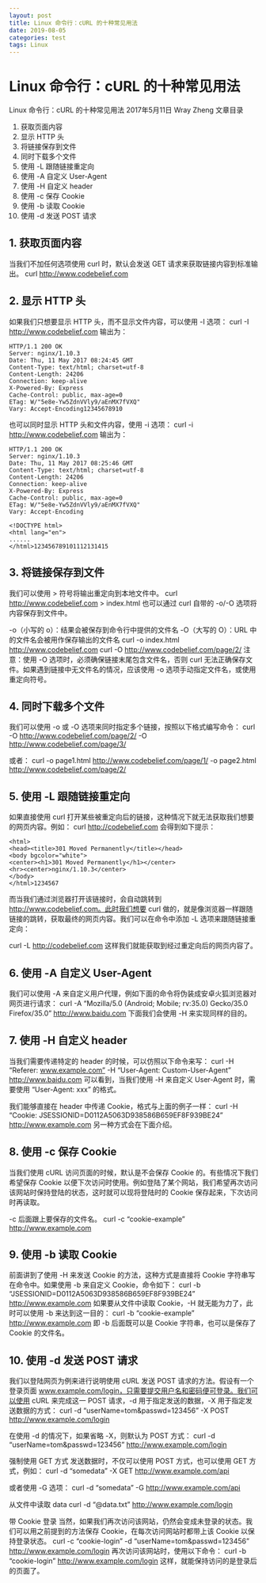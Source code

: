 ```yaml
---
layout: post
title: Linux 命令行：cURL 的十种常见用法
date: 2019-08-05
categories: test
tags: Linux
---
```


# Linux 命令行：cURL 的十种常见用法

Linux 命令行：cURL 的十种常见用法 
 2017年5月11日  Wray Zheng 
文章目录 
1. 获取页面内容 
2. 显示 HTTP 头 
3. 将链接保存到文件 
4. 同时下载多个文件 
5. 使用 -L 跟随链接重定向 
6. 使用 -A 自定义 User-Agent 
7. 使用 -H 自定义 header 
8. 使用 -c 保存 Cookie 
9. 使用 -b 读取 Cookie 
10. 使用 -d 发送 POST 请求

## 1. 获取页面内容

当我们不加任何选项使用 curl 时，默认会发送 GET 请求来获取链接内容到标准输出。 
 curl http://www.codebelief.com

## 2. 显示 HTTP 头

如果我们只想要显示 HTTP 头，而不显示文件内容，可以使用 -I 选项： 
 curl -I http://www.codebelief.com 
 输出为：

```
HTTP/1.1 200 OK
Server: nginx/1.10.3
Date: Thu, 11 May 2017 08:24:45 GMT
Content-Type: text/html; charset=utf-8
Content-Length: 24206
Connection: keep-alive
X-Powered-By: Express
Cache-Control: public, max-age=0
ETag: W/"5e8e-Yw5ZdnVVly9/aEnMX7fVXQ"
Vary: Accept-Encoding12345678910
```

也可以同时显示 HTTP 头和文件内容，使用 -i 选项： 
 curl -i http://www.codebelief.com 
 输出为：

```
HTTP/1.1 200 OK
Server: nginx/1.10.3
Date: Thu, 11 May 2017 08:25:46 GMT
Content-Type: text/html; charset=utf-8
Content-Length: 24206
Connection: keep-alive
X-Powered-By: Express
Cache-Control: public, max-age=0
ETag: W/"5e8e-Yw5ZdnVVly9/aEnMX7fVXQ"
Vary: Accept-Encoding

<!DOCTYPE html>
<html lang="en">
......
</html>123456789101112131415
```

## 3. 将链接保存到文件

我们可以使用 > 符号将输出重定向到本地文件中。 
 curl http://www.codebelief.com > index.html 
 也可以通过 curl 自带的 -o/-O 选项将内容保存到文件中。

-o（小写的 o）：结果会被保存到命令行中提供的文件名 
 -O（大写的 O）：URL 中的文件名会被用作保存输出的文件名 
 curl -o index.html http://www.codebelief.com 
 curl -O http://www.codebelief.com/page/2/ 
 注意：使用 -O 选项时，必须确保链接末尾包含文件名，否则 curl 无法正确保存文件。如果遇到链接中无文件名的情况，应该使用 -o 选项手动指定文件名，或使用重定向符号。

## 4. 同时下载多个文件

我们可以使用 -o 或 -O 选项来同时指定多个链接，按照以下格式编写命令： 
 curl -O http://www.codebelief.com/page/2/ -O http://www.codebelief.com/page/3/

或者： 
 curl -o page1.html http://www.codebelief.com/page/1/ -o page2.html http://www.codebelief.com/page/2/

## 5. 使用 -L 跟随链接重定向

如果直接使用 curl 打开某些被重定向后的链接，这种情况下就无法获取我们想要的网页内容。例如： 
 curl http://codebelief.com 
 会得到如下提示：

```
<html>
<head><title>301 Moved Permanently</title></head>
<body bgcolor="white">
<center><h1>301 Moved Permanently</h1></center>
<hr><center>nginx/1.10.3</center>
</body>
</html>1234567
```

而当我们通过浏览器打开该链接时，会自动跳转到 http://www.codebelief.com。此时我们想要 curl 做的，就是像浏览器一样跟随链接的跳转，获取最终的网页内容。我们可以在命令中添加 -L 选项来跟随链接重定向：

curl -L http://codebelief.com 
 这样我们就能获取到经过重定向后的网页内容了。

## 6. 使用 -A 自定义 User-Agent

我们可以使用 -A 来自定义用户代理，例如下面的命令将伪装成安卓火狐浏览器对网页进行请求： 
 curl -A “Mozilla/5.0 (Android; Mobile; rv:35.0) Gecko/35.0 Firefox/35.0” http://www.baidu.com 
 下面我们会使用 -H 来实现同样的目的。

## 7. 使用 -H 自定义 header

当我们需要传递特定的 header 的时候，可以仿照以下命令来写： 
 curl -H “Referer: www.example.com” -H “User-Agent: Custom-User-Agent” http://www.baidu.com 
 可以看到，当我们使用 -H 来自定义 User-Agent 时，需要使用 “User-Agent: xxx” 的格式。

我们能够直接在 header 中传递 Cookie，格式与上面的例子一样： 
 curl -H “Cookie: JSESSIONID=D0112A5063D938586B659EF8F939BE24” http://www.example.com 
 另一种方式会在下面介绍。

## 8. 使用 -c 保存 Cookie

当我们使用 cURL 访问页面的时候，默认是不会保存 Cookie 的。有些情况下我们希望保存 Cookie 以便下次访问时使用。例如登陆了某个网站，我们希望再次访问该网站时保持登陆的状态，这时就可以现将登陆时的 Cookie 保存起来，下次访问时再读取。

-c 后面跟上要保存的文件名。 
 curl -c “cookie-example” http://www.example.com

## 9. 使用 -b 读取 Cookie

前面讲到了使用 -H 来发送 Cookie 的方法，这种方式是直接将 Cookie 字符串写在命令中。如果使用 -b 来自定义 Cookie，命令如下： 
 curl -b “JSESSIONID=D0112A5063D938586B659EF8F939BE24” http://www.example.com 
 如果要从文件中读取 Cookie，-H 就无能为力了，此时可以使用 -b 来达到这一目的： 
 curl -b “cookie-example” http://www.example.com 
 即 -b 后面既可以是 Cookie 字符串，也可以是保存了 Cookie 的文件名。

## 10. 使用 -d 发送 POST 请求

我们以登陆网页为例来进行说明使用 cURL 发送 POST 请求的方法。假设有一个登录页面  www.example.com/login，只需要提交用户名和密码便可登录。我们可以使用 cURL 来完成这一 POST 请求，-d  用于指定发送的数据，-X 用于指定发送数据的方式： 
 curl -d “userName=tom&passwd=123456” -X POST http://www.example.com/login

在使用 -d 的情况下，如果省略 -X，则默认为 POST 方式： 
 curl -d “userName=tom&passwd=123456” http://www.example.com/login

强制使用 GET 方式 
 发送数据时，不仅可以使用 POST 方式，也可以使用 GET 方式，例如： 
 curl -d “somedata” -X GET http://www.example.com/api

或者使用 -G 选项： 
 curl -d “somedata” -G http://www.example.com/api

从文件中读取 data 
 curl -d “@data.txt” http://www.example.com/login

带 Cookie 登录 
 当然，如果我们再次访问该网站，仍然会变成未登录的状态。我们可以用之前提到的方法保存 Cookie，在每次访问网站时都带上该 Cookie 以保持登录状态。 
 curl -c “cookie-login” -d “userName=tom&passwd=123456” http://www.example.com/login 
 再次访问该网站时，使用以下命令： 
 curl -b “cookie-login” http://www.example.com/login 
 这样，就能保持访问的是登录后的页面了。